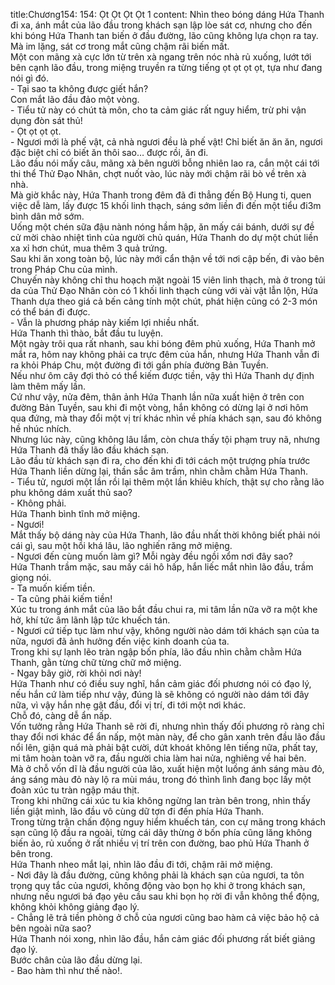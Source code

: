 title:Chương154: 154: Ọt Ọt Ọt Ọt 1
content:
Nhìn theo bóng dáng Hứa Thanh đi xa, ánh mắt của lão đầu trong khách sạn lập lòe sát cơ, nhưng cho đến khi bóng Hứa Thanh tan biến ở đầu đường, lão cũng không lựa chọn ra tay.<br>Mà im lặng, sát cơ trong mắt cũng chậm rãi biến mất.<br>Một con mãng xà cực lớn từ trên xà ngang trên nóc nhà rủ xuống, lướt tới bên cạnh lão đầu, trong miệng truyền ra từng tiếng ọt ọt ọt ọt, tựa như đang nói gì đó.<br>- Tại sao ta không được giết hắn?<br>Con mắt lão đầu đảo một vòng.<br>- Tiểu tử này có chút tà môn, cho ta cảm giác rất nguy hiểm, trừ phi vận dụng đòn sát thủ!<br>- Ọt ọt ọt ọt.<br>- Ngươi mới là phế vật, cả nhà ngươi đều là phế vật! Chỉ biết ăn ăn ăn, ngươi đặc biệt chỉ có biết ăn thôi sao… được rồi, ăn đi.<br>Lão đầu nói mấy câu, mãng xà bên người bỗng nhiên lao ra, cắn một cái tới thi thể Thử Đạo Nhân, chợt nuốt vào, lúc này mới chậm rãi bò về trên xà nhà.<br>Mà giờ khắc này, Hứa Thanh trong đêm đã đi thẳng đến Bộ Hung ti, quen việc dễ làm, lấy được 15 khối linh thạch, sáng sớm liền đi đến một tiểu đi3m bình dân mở sớm.<br>Uống một chén sữa đậu nành nóng hầm hập, ăn mấy cái bánh, dưới sự đề cử mời chào nhiệt tình của người chủ quán, Hứa Thanh do dự một chút liền xa xỉ hơn chút, mua thêm 3 quả trứng.<br>Sau khi ăn xong toàn bộ, lúc này mới cẩn thận về tới nơi cập bến, đi vào bên trong Pháp Chu của mình.<br>Chuyến này không chỉ thu hoạch mặt ngoài 15 viên linh thạch, mà ở trong túi da của Thử Đạo Nhân còn có 1 khối linh thạch cùng với vài vật lẫn lộn, Hứa Thanh dựa theo giá cả bến cảng tính một chút, phát hiện cũng có 2-3 món có thể bán đi được.<br>- Vẫn là phương pháp này kiếm lợi nhiều nhất.<br>Hứa Thanh thì thào, bắt đầu tu luyện.<br>Một ngày trôi qua rất nhanh, sau khi bóng đêm phủ xuống, Hứa Thanh mở mắt ra, hôm nay không phải ca trực đêm của hắn, nhưng Hứa Thanh vẫn đi ra khỏi Pháp Chu, một đường đi tới gần phía đường Bản Tuyền.<br>Nếu như ôm cây đợi thỏ có thể kiếm được tiền, vậy thì Hứa Thanh dự định làm thêm mấy lần.<br>Cứ như vậy, nửa đêm, thân ảnh Hứa Thanh lần nữa xuất hiện ở trên con đường Bản Tuyền, sau khi đi một vòng, hắn không có dừng lại ở nơi hôm qua đứng, mà thay đổi một vị trí khác nhìn về phía khách sạn, sau đó không hề nhúc nhích.<br>Nhưng lúc này, cũng không lâu lắm, còn chưa thấy tội phạm truy nã, nhưng Hứa Thanh đã thấy lão đầu khách sạn.<br>Lão đầu từ khách sạn đi ra, cho đến khi đi tới cách một trượng phía trước Hứa Thanh liền dừng lại, thần sắc âm trầm, nhìn chằm chằm Hứa Thanh.<br>- Tiểu tử, ngươi một lần rồi lại thêm một lần khiêu khích, thật sự cho rằng lão phu không dám xuất thủ sao?<br>- Không phải.<br>Hứa Thanh bình tĩnh mở miệng.<br>- Ngươi!<br>Mắt thấy bộ dáng này của Hứa Thanh, lão đầu nhất thời không biết phải nói cái gì, sau một hồi khá lâu, lão nghiến răng mở miệng.<br>- Ngươi đến cùng muốn làm gì? Mỗi ngày đều ngồi xổm nơi đây sao?<br>Hứa Thanh trầm mặc, sau mấy cái hô hấp, hắn liếc mắt nhìn lão đầu, trầm giọng nói.<br>- Ta muốn kiếm tiền.<br>- Ta cũng phải kiếm tiền!<br>Xúc tu trong ánh mắt của lão bắt đầu chui ra, mi tâm lần nữa vỡ ra một khe hở, khí tức âm lãnh lập tức khuếch tán.<br>- Ngươi cứ tiếp tục làm như vậy, không người nào dám tới khách sạn của ta nữa, ngươi đã ảnh hưởng đến việc kinh doanh của ta.<br>Trong khi sự lạnh lẽo tràn ngập bốn phía, lão đầu nhìn chằm chằm Hứa Thanh, gằn từng chữ từng chữ mở miệng.<br>- Ngay bây giờ, rời khỏi nơi này!<br>Hứa Thanh như có điều suy nghĩ, hắn cảm giác đối phương nói có đạo lý, nếu hắn cứ làm tiếp như vậy, đúng là sẽ không có người nào dám tới đây nữa, vì vậy hắn nhẹ gật đầu, đổi vị trí, đi tới một nơi khác.<br>Chỗ đó, càng dễ ẩn nấp.<br>Vốn tưởng rằng Hứa Thanh sẽ rời đi, nhưng nhìn thấy đối phương rõ ràng chỉ thay đổi nơi khác để ẩn nấp, một màn này, để cho gân xanh trên đầu lão đầu nổi lên, giận quá mà phải bật cười, dứt khoát không lên tiếng nữa, phất tay, mi tâm hoàn toàn vỡ ra, đầu người chia làm hai nửa, nghiêng về hai bên.<br>Mà ở chỗ vốn dĩ là đầu người của lão, xuất hiện một luồng ánh sáng màu đỏ, áng sáng màu đỏ này lộ ra mùi máu, trong đó thình lình đang bọc lấy một đoàn xúc tu tràn ngập máu thịt.<br>Trong khi những cái xúc tu kia không ngừng lan tràn bên trong, nhìn thấy liền giật mình, lão đầu vô cùng dữ tợn đi đến phía Hứa Thanh.<br>Trong từng trận chấn động nguy hiểm khuếch tán, con cự mãng trong khách sạn cũng lộ đầu ra ngoài, từng cái dây thừng ở bốn phía cũng lăng không biến ảo, rủ xuống ở rất nhiều vị trí trên con đường, bao phủ Hứa Thanh ở bên trong.<br>Hứa Thanh nheo mắt lại, nhìn lão đầu đi tới, chậm rãi mở miệng.<br>- Nơi đây là đầu đường, cũng không phải là khách sạn của ngươi, ta tôn trọng quy tắc của ngươi, không động vào bọn họ khi ở trong khách sạn, nhưng nếu ngươi bá đạo yêu cầu sau khi bọn họ rời đi vẫn không thể động, không khỏi không giảng đạo lý.<br>- Chẳng lẽ trả tiền phòng ở chỗ của ngươi cũng bao hàm cả việc bảo hộ cả bên ngoài nữa sao?<br>Hứa Thanh nói xong, nhìn lão đầu, hắn cảm giác đối phương rất biết giảng đạo lý.<br>Bước chân của lão đầu dừng lại.<br>- Bao hàm thì như thế nào!.<br>